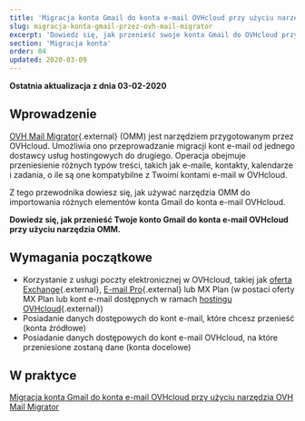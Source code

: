```yaml
---
title: 'Migracja konta Gmail do konta e-mail OVHcloud przy użyciu narzędzia OVH Mail Migrator'
slug: migracja-konta-gmail-przez-ovh-mail-migrator
excerpt: 'Dowiedz się, jak przenieść swoje konta Gmail do OVHcloud przy użyciu narzędzia OVH Mail Migrator'
section: 'Migracja konta'
order: 04
updated: 2020-03-09
---
```


**Ostatnia aktualizacja z dnia 03-02-2020**

## Wprowadzenie

[OVH Mail Migrator](https://omm.ovh.net/){.external} (OMM) jest narzędziem przygotowanym przez OVHcloud. Umożliwia ono przeprowadzanie migracji kont e-mail od jednego dostawcy usług hostingowych do drugiego. Operacja obejmuje przeniesienie różnych typów treści, takich jak e-maile, kontakty, kalendarze i zadania, o ile są one kompatybilne z Twoimi kontami e-mail w OVHcloud. 

Z tego przewodnika dowiesz się, jak używać narzędzia OMM do importowania różnych elementów konta Gmail do konta e-mail OVHcloud.

**Dowiedz się, jak przenieść Twoje konto Gmail do konta e-mail OVHcloud przy użyciu narzędzia OMM.**


## Wymagania początkowe

- Korzystanie z usługi poczty elektronicznej w OVHcloud, takiej jak [oferta Exchange](https://www.ovhcloud.com/pl/emails/){.external}, [E-mail Pro](https://www.ovhcloud.com/pl/emails/email-pro/){.external} lub MX Plan (w postaci oferty MX Plan lub kont e-mail dostępnych w ramach [hostingu OVHcloud](https://www.ovhcloud.com/pl/web-hosting/){.external})
- Posiadanie danych dostępowych do kont e-mail, które chcesz przenieść (konta źródłowe)
- Posiadanie danych dostępowych do kont e-mail OVHcloud, na które przeniesione zostaną dane (konta docelowe)

## W praktyce

[Migracja konta Gmail do konta e-mail OVHcloud przy użyciu narzędzia OVH Mail Migrator](https://docs.ovh.com/pl/emails/migracja-konta-gmail-przez-ovh-mail-migrator/)
